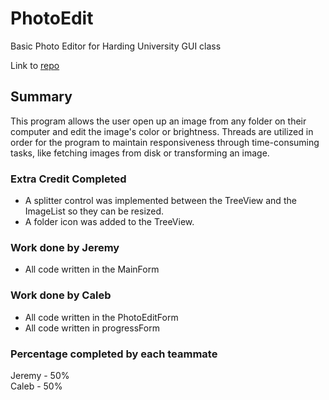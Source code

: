 # PhotoEdit
Basic Photo Editor for Harding University GUI class

Link to [repo](https://github.com/calebrudder/PhotoEdit/)

## Summary
This program allows the user open up an image from any folder on their computer and edit the image's color or brightness. Threads are utilized in order for the program to maintain responsiveness through time-consuming tasks, like fetching images from disk or transforming an image.

### Extra Credit Completed
* A splitter control was implemented between the TreeView and the ImageList so they can be resized. 
* A folder icon was added to the TreeView.

### Work done by Jeremy
* All code written in the MainForm

### Work done by Caleb
* All code written in the PhotoEditForm
* All code written in progressForm

### Percentage completed by each teammate
Jeremy - 50%  
Caleb - 50%
